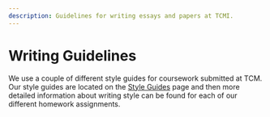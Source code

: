 ```yaml
---
description: Guidelines for writing essays and papers at TCMI.
---
```


# Writing Guidelines

We use a couple of different style guides for coursework submitted at TCM. Our style guides are located on the [Style Guides](https://kalebheitzman.gitbook.io/tcm/orientation-to-graduate-studies/analytical-thinking/style-guides) page and then more detailed information about writing style can be found for each of our different homework assignments.

